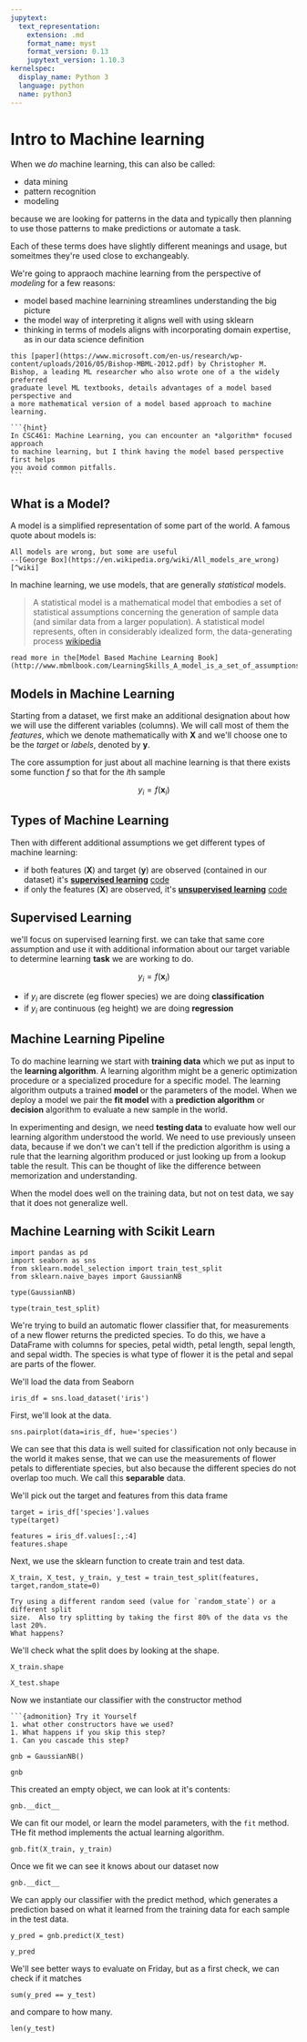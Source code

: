 ```yaml
---
jupytext:
  text_representation:
    extension: .md
    format_name: myst
    format_version: 0.13
    jupytext_version: 1.10.3
kernelspec:
  display_name: Python 3
  language: python
  name: python3
---
```



# Intro to Machine learning

When we *do* machine learning, this can also be called:
- data mining
- pattern recognition
- modeling

because we are looking for patterns in the data and typically then planning to
use those patterns to make predictions or automate a task.  

Each of these terms does have slightly different meanings and usage, but
someitmes they're used close to exchangeably.


We're going to appraoch machine learning from the perspective of *modeling* for
a few reasons:
- model based machine learnining streamlines understanding the big picture
- the model way of interpreting it aligns well with using sklearn
- thinking in terms of models aligns with incorporating domain expertise, as in our data science definition


```{admonition} Further Reading
this [paper](https://www.microsoft.com/en-us/research/wp-content/uploads/2016/05/Bishop-MBML-2012.pdf) by Christopher M. Bishop, a leading ML researcher who also wrote one of a the widely preferred
graduate level ML textbooks, details advantages of a model based perspective and
a more mathematical version of a model based approach to machine learning.
```

````{margin}
```{hint}
In CSC461: Machine Learning, you can encounter an *algorithm* focused approach
to machine learning, but I think having the model based perspective first helps
you avoid common pitfalls.
```
````

## What is a Model?

A model is a simplified representation of some part of the world. A famous quote about models is:


```{epigraph}
All models are wrong, but some are useful
--[George Box](https://en.wikipedia.org/wiki/All_models_are_wrong)[^wiki]
```

In machine learning, we use models, that are generally _statistical_ models.


> A statistical model is a mathematical model that embodies a set of statistical assumptions concerning the generation of sample data (and similar data from a larger population). A statistical model represents, often in considerably idealized form, the data-generating process
[wikipedia](https://en.wikipedia.org/wiki/Statistical_model#:~:text=A%20statistical%20model%20is%20a,%2C%20the%20data%2Dgenerating%20process.)

```{admonition} Further Reading
read more in the[Model Based Machine Learning Book](http://www.mbmlbook.com/LearningSkills_A_model_is_a_set_of_assumptions.html)

```

## Models in Machine Learning

Starting from a dataset, we first make an additional designation about how we will use the different variables (columns). We will call most of them the _features_, which we denote mathematically with $\mathbf{X}$ and we'll choose one to be the _target_ or _labels_, denoted by $\mathbf{y}$.

The core assumption for just about all machine learning is that there exists some function $f$ so that for the $i$th sample

$$
  y_i = f(\mathbf{x}_i)
$$

## Types of Machine Learning

Then with different additional assumptions we get different types of machine learning:
- if both features ($\mathbf{X}$) and target ($\mathbf{y}$) are observed (contained in our dataset) it's [__supervised learning__](https://en.wikipedia.org/wiki/Supervised_learning) [code](https://scikit-learn.org/stable/supervised_learning.html)
- if only the features ($\mathbf{X}$) are observed, it's [__unsupervised learning__](https://en.wikipedia.org/wiki/Unsupervised_learning) [code](https://scikit-learn.org/stable/unsupervised_learning.html)


## Supervised Learning

we'll focus on supervised learning first.  we can take that same core assumption and use it with additional information about our target variable to determine learning __task__ we are working to do.

$$
  y_i = f(\mathbf{x}_i)
$$

- if $y_i$ are discrete (eg flower species) we are doing __classification__
- if $y_i$ are continuous (eg height) we are doing __regression__


## Machine Learning Pipeline

To do machine learning we start with __training data__ which we put as input to the __learning algorithm__. A learning algorithm might be a generic optimization procedure or a specialized procedure for a specific model. The learning algorithm outputs a trained __model__ or the parameters of the model. When we deploy a model we pair the __fit model__ with a __prediction algorithm__ or __decision__ algorithm to evaluate a new sample in the world.

In experimenting and design, we need __testing data__ to evaluate how well our learning algorithm understood the world.  We need to use previously unseen data, because if we don't we can't tell if the prediction algorithm is using a rule that the learning algorithm produced or just looking up from a lookup table the result.  This can be thought of like the difference between memorization and understanding.

When the model does well on the training data, but not on test data, we say that it does not generalize well.  


## Machine Learning with Scikit Learn

```{code-cell} ipython3
import pandas as pd
import seaborn as sns
from sklearn.model_selection import train_test_split
from sklearn.naive_bayes import GaussianNB
```

```{code-cell} ipython3
type(GaussianNB)
```

```{code-cell} ipython3
type(train_test_split)
```
We're trying to build an automatic flower classifier that, for measurements of a new flower returns the predicted species. To do this, we have a DataFrame with columns for species, petal width, petal length, sepal length, and sepal width. The species is what type of flower it is the petal and sepal are parts of the flower.

We'll load the data from Seaborn
```{code-cell} ipython3
iris_df = sns.load_dataset('iris')
```

First, we'll look at the data.
```{code-cell} ipython3
sns.pairplot(data=iris_df, hue='species')
```

We can see that this data is well suited for classification not only because
in the world it makes sense, that we can use the measurements of flower petals
to differentiate species, but also because the different species do not overlap
too much.  We call this **separable** data.

We'll pick out the target and features from this data frame
```{code-cell} ipython3
target = iris_df['species'].values
type(target)
```

```{code-cell} ipython3
features = iris_df.values[:,:4]
features.shape
```

Next, we use the sklearn function to create train and test data.
```{code-cell} ipython3
X_train, X_test, y_train, y_test = train_test_split(features, target,random_state=0)
```

```{admonition} Try it Yourself
Try using a different random seed (value for `random_state`) or a different split
size.  Also try splitting by taking the first 80% of the data vs the last 20%.
What happens?
```

We'll check what the split does by looking at the shape.
```{code-cell} ipython3
X_train.shape
```

```{code-cell} ipython3
X_test.shape
```

Now we instantiate our classifier with the constructor method
````{margin}
```{admonition} Try it Yourself
1. what other constructors have we used?
1. What happens if you skip this step?
1. Can you cascade this step?
````

```{code-cell} ipython3
gnb = GaussianNB()
```

```{code-cell} ipython3
gnb
```
This created an empty object, we can look at it's contents:
```{code-cell} ipython3
gnb.__dict__
```

We can fit our model, or learn the model parameters, with the `fit` method.  THe
fit method implements the actual learning algorithm.
```{code-cell} ipython3
gnb.fit(X_train, y_train)
```

Once we fit we can see it knows about our dataset now
```{code-cell} ipython3
gnb.__dict__
```

We can apply our classifier with the predict method, which generates a prediction
based on what it learned from the training data for each sample in the test data.
```{code-cell} ipython3
y_pred = gnb.predict(X_test)
```

```{code-cell} ipython3
y_pred
```
We'll see better ways to evaluate on Friday, but as a first check, we can check
if it matches
```{code-cell} ipython3
sum(y_pred == y_test)
```
and compare to how many.
```{code-cell} ipython3
len(y_test)
```
